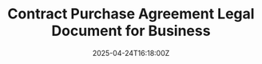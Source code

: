 ---
title: Contract Purchase Agreement Legal Document for Business
linkTitle: Contract Purchase Agreement Legal Document for Business
date: '2025-04-24T16:18:00Z'
weight: 1
description: No content
draft: false
ref: contract-purchase-agreement-legal-document-for-business
---